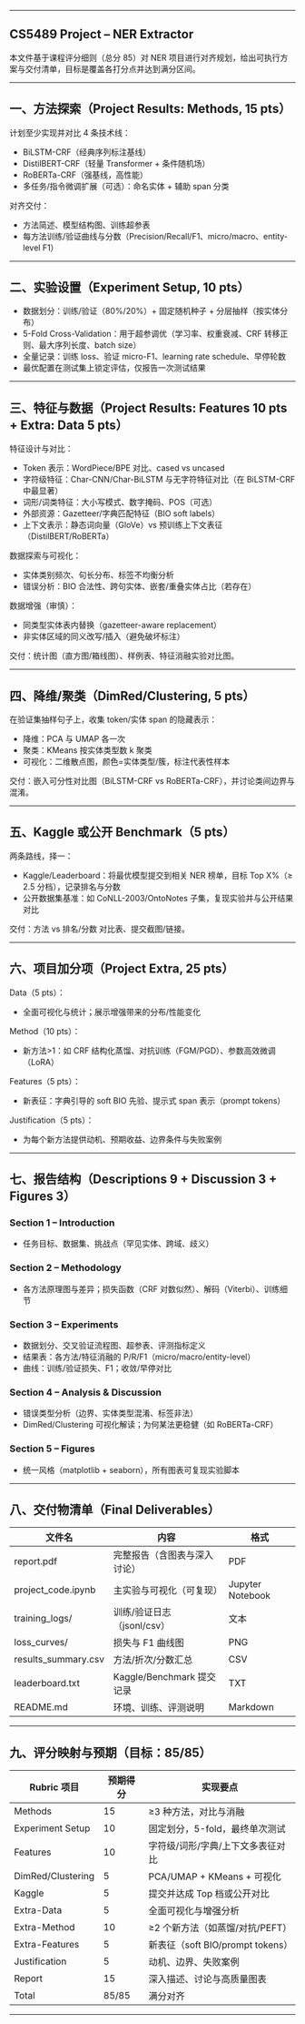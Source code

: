 
---

## CS5489 Project – NER Extractor

本文件基于课程评分细则（总分 85）对 NER 项目进行对齐规划，给出可执行方案与交付清单，目标是覆盖各打分点并达到满分区间。

---

## 一、方法探索（Project Results: Methods, 15 pts）

计划至少实现并对比 4 条技术线：
- BiLSTM-CRF（经典序列标注基线）
- DistilBERT-CRF（轻量 Transformer + 条件随机场）
- RoBERTa-CRF（强基线，高性能）
- 多任务/指令微调扩展（可选）：命名实体 + 辅助 span 分类

对齐交付：
- 方法简述、模型结构图、训练超参表
- 每方法训练/验证曲线与分数（Precision/Recall/F1、micro/macro、entity-level F1）

---

## 二、实验设置（Experiment Setup, 10 pts）

- 数据划分：训练/验证（80%/20%）+ 固定随机种子 + 分层抽样（按实体分布）
- 5-Fold Cross-Validation：用于超参调优（学习率、权重衰减、CRF 转移正则、最大序列长度、batch size）
- 全量记录：训练 loss、验证 micro-F1、learning rate schedule、早停轮数
- 最优配置在测试集上锁定评估，仅报告一次测试结果

---

## 三、特征与数据（Project Results: Features 10 pts + Extra: Data 5 pts）

特征设计与对比：
- Token 表示：WordPiece/BPE 对比、cased vs uncased
- 字符级特征：Char-CNN/Char-BiLSTM 与无字符特征对比（在 BiLSTM-CRF 中最显著）
- 词形/词类特征：大小写模式、数字掩码、POS（可选）
- 外部资源：Gazetteer/字典匹配特征（BIO soft labels）
- 上下文表示：静态词向量（GloVe）vs 预训练上下文表征（DistilBERT/RoBERTa）

数据探索与可视化：
- 实体类别频次、句长分布、标签不均衡分析
- 错误分析：BIO 合法性、跨句实体、嵌套/重叠实体占比（若存在）

数据增强（审慎）：
- 同类型实体表内替换（gazetteer-aware replacement）
- 非实体区域的同义改写/插入（避免破坏标注）

交付：统计图（直方图/箱线图）、样例表、特征消融实验对比图。

---

## 四、降维/聚类（DimRed/Clustering, 5 pts）

在验证集抽样句子上，收集 token/实体 span 的隐藏表示：
- 降维：PCA 与 UMAP 各一次
- 聚类：KMeans 按实体类型数 k 聚类
- 可视化：二维散点图，颜色=实体类型/簇，标注代表性样本

交付：嵌入可分性对比图（BiLSTM-CRF vs RoBERTa-CRF），并讨论类间边界与混淆。

---

## 五、Kaggle 或公开 Benchmark（5 pts）

两条路线，择一：
- Kaggle/Leaderboard：将最优模型提交到相关 NER 榜单，目标 Top X%（≥ 2.5 分档），记录排名与分数
- 公开数据集基准：如 CoNLL-2003/OntoNotes 子集，复现实验并与公开结果对比

交付：方法 vs 排名/分数 对比表、提交截图/链接。

---

## 六、项目加分项（Project Extra, 25 pts）

Data（5 pts）：
- 全面可视化与统计；展示增强带来的分布/性能变化

Method（10 pts）：
- 新方法>1：如 CRF 结构化蒸馏、对抗训练（FGM/PGD）、参数高效微调（LoRA）

Features（5 pts）：
- 新表征：字典引导的 soft BIO 先验、提示式 span 表示（prompt tokens）

Justification（5 pts）：
- 为每个新方法提供动机、预期收益、边界条件与失败案例

---

## 七、报告结构（Descriptions 9 + Discussion 3 + Figures 3）

### Section 1 – Introduction
- 任务目标、数据集、挑战点（罕见实体、跨域、歧义）

### Section 2 – Methodology
- 各方法原理图与差异；损失函数（CRF 对数似然）、解码（Viterbi）、训练细节

### Section 3 – Experiments
- 数据划分、交叉验证流程图、超参表、评测指标定义
- 结果表：各方法/特征消融的 P/R/F1（micro/macro/entity-level）
- 曲线：训练/验证损失、F1；收敛/早停对比

### Section 4 – Analysis & Discussion
- 错误类型分析（边界、实体类型混淆、标签非法）
- DimRed/Clustering 可视化解读；为何某法更稳健（如 RoBERTa-CRF）

### Section 5 – Figures
- 统一风格（matplotlib + seaborn），所有图表可复现实验脚本

---

## 八、交付物清单（Final Deliverables）

| 文件名 | 内容 | 格式 |
| --- | --- | --- |
| report.pdf | 完整报告（含图表与深入讨论） | PDF |
| project_code.ipynb | 主实验与可视化（可复现） | Jupyter Notebook |
| training_logs/ | 训练/验证日志（jsonl/csv） | 文本 |
| loss_curves/ | 损失与 F1 曲线图 | PNG |
| results_summary.csv | 方法/折次/分数汇总 | CSV |
| leaderboard.txt | Kaggle/Benchmark 提交记录 | TXT |
| README.md | 环境、训练、评测说明 | Markdown |

---

## 九、评分映射与预期（目标：85/85）

| Rubric 项目 | 预期得分 | 实现要点 |
| --- | --- | --- |
| Methods | 15 | ≥3 种方法，对比与消融 |
| Experiment Setup | 10 | 固定划分，5-fold，最终单次测试 |
| Features | 10 | 字符级/词形/字典/上下文多表征对比 |
| DimRed/Clustering | 5 | PCA/UMAP + KMeans + 可视化 |
| Kaggle | 5 | 提交并达成 Top 档或公开对比 |
| Extra-Data | 5 | 全面可视化与增强分析 |
| Extra-Method | 10 | ≥2 个新方法（如蒸馏/对抗/PEFT） |
| Extra-Features | 5 | 新表征（soft BIO/prompt tokens） |
| Justification | 5 | 动机、边界、失败案例 |
| Report | 15 | 深入描述、讨论与高质量图表 |
| Total | 85/85 | 满分对齐 |

---